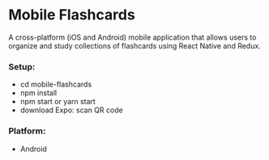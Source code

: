 ﻿# Mobile Flashcards
A cross-platform (iOS and Android) mobile application that allows users to organize and study collections of flashcards using React Native and Redux.
### Setup:
* cd mobile-flashcards
* npm install
* npm start or yarn start
* download Expo: scan QR code
### Platform:
* Android
